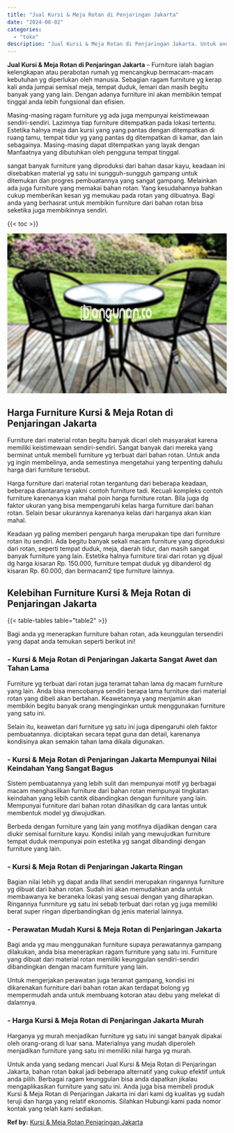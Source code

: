 ```yaml
---
title: "Jual Kursi & Meja Rotan di Penjaringan Jakarta"
date: "2024-08-02"
categories: 
  - "toko"
description: "Jual Kursi & Meja Rotan di Penjaringan Jakarta. Untuk anda yang sedang mencari Jual Kursi & Meja Rotan di Penjaringan Jakarta, bahan rotan bakal jadi beberap..."
---
```


**Jual Kursi & Meja Rotan di Penjaringan Jakarta** – Furniture ialah bagian kelengkapan atau perabotan rumah yg mencangkup bermacam-macam kebutuhan yg diperlukan oleh manusia. Sebagian ragam furniture yg kerap kali anda jumpai semisal meja, tempat duduk, lemari dan masih begitu banyak yang yang lain. Dengan adanya furniture ini akan membikin tempat tinggal anda lebih fungsional dan efisien.

Masing-masing ragam furniture yg ada juga mempunyai keistimewaan sendiri-sendiri. Lazimnya tiap furniture ditempatkan pada lokasi tertentu. Estetika halnya meja dan kursi yang yang pantas dengan ditempatkan di ruang tamu, tempat tidur yg yang pantas dg ditempatkan di kamar, dan lain sebagainya. Masing-masing dapat ditempatkan yang layak dengan Manfaatnya yang dibutuhkan oleh pengguna tempat tinggal.

sangat banyak furniture yang diproduksi dari bahan dasar kayu, keadaan ini disebabkan material yg satu ini sungguh-sungguh gampang untuk ditemukan dan progres pembuatannya yang sangat gampang. Melainkan ada juga furniture yang memakai bahan rotan. Yang kesudahannya bahkan cukup memberikan kesan yg memukau pada rotan yang dibuatnya. Bagi anda yang berhasrat untuk membikin furniture dari bahan rotan bisa seketika juga membikinnya sendiri.

{{< toc >}}

![Jual Kursi & Meja Rotan di Penjaringan Jakarta](/images/kursi-meja-rotan-murah36.png)

## Harga Furniture Kursi & Meja Rotan di Penjaringan Jakarta

Furniture dari material rotan begitu banyak dicari oleh masyarakat karena memiliki keistimewaan sendiri-sendiri. Sangat banyak dari mereka yang berminat untuk membeli furniture yg terbuat dari bahan rotan. Untuk anda yg ingin membelinya, anda semestinya mengetahui yang terpenting dahulu harga dari furniture tersebut.

Harga furniture dari material rotan tergantung dari beberapa keadaan, beberapa diantaranya yakni contoh furniture tadi. Kecuali kompleks contoh furniture karenanya kian mahal poin harga furniture rotan. Bila juga dg faktor ukuran yang bisa mempengaruhi kelas harga furniture dari bahan rotan. Selain besar ukurannya karenanya kelas dari harganya akan kian mahal.

Keadaan yg paling memberi pengaruh harga merupakan tipe dari furniture rotan itu sendiri. Ada begitu banyak sekali macam furniture yang diproduksi dari rotan, seperti tempat duduk, meja, daerah tidur, dan masih sangat banyak furniture yang lain. Estetika halnya furniture tirai dari rotan yg dijual dg harga kisaran Rp. 150.000, furniture tempat duduk yg dibanderol dg kisaran Rp. 60.000, dan bermacam2 tipe furniture lainnya.

## Kelebihan Furniture Kursi & Meja Rotan di Penjaringan Jakarta

{{< table-tables table="table2" >}}

Bagi anda yg menerapkan furniture bahan rotan, ada keunggulan tersendiri yang dapat anda temukan seperti berikut ini!

### \- Kursi & Meja Rotan di Penjaringan Jakarta Sangat Awet dan Tahan Lama

Furniture yg terbuat dari rotan juga teramat tahan lama dg macam furniture yang lain. Anda bisa mencobanya sendiri berapa lama furniture dari material rotan yang dibeli akan bertahan. Keawetannya yang menjamin akan membikin begitu banyak orang menginginkan untuk menggunakan furniture yang satu ini.

Selain itu, keawetan dari furniture yg satu ini juga dipengaruhi oleh faktor pembuatannya. diciptakan secara tepat guna dan detail, karenanya kondisinya akan semakin tahan lama dikala digunakan.

### \- Kursi & Meja Rotan di Penjaringan Jakarta Mempunyai Nilai Keindahan Yang Sangat Bagus

Sistem pembuatannya yang lebih sulit dan mempunyai motif yg berbagai macam menghasilkan furniture dari bahan rotan mempunyai tingkatan keindahan yang lebih cantik dibandingkan dengan furniture yang lain. Mempunyai furniture dari bahan rotan dihasilkan dg cara lantas untuk membentuk model yg diwujudkan.

Berbeda dengan furniture yang lain yang motifnya dijadikan dengan cara diukir semisal furniture kayu. Kondisi inilah yang mewujudkan furniture tempat duduk mempunyai poin estetika yg sangat dibandingi dengan furniture yang lain.

### \- Kursi & Meja Rotan di Penjaringan Jakarta Ringan

Bagian nilai lebih yg dapat anda lihat sendiri merupakan ringannya furniture yg dibuat dari bahan rotan. Sudah ini akan memudahkan anda untuk membawanya ke beraneka lokasi yang sesuai dengan yang diharapkan. Ringannya funrniture yg satu ini sebab terbuat dari rotan yg juga memiliki berat super ringan diperbandingkan dg jenis material lainnya.

### \- Perawatan Mudah Kursi & Meja Rotan di Penjaringan Jakarta

Bagi anda yg mau menggunakan furniture supaya perawatannya gampang dilakukan, anda bisa menerapkan ragam furniture yang satu ini. Furniture yang dibuat dari material rotan memiliki keunggulan sendiri-sendiri dibandingkan dengan macam furniture yang lain.

Untuk mengerjakan perawatan juga teramat gampang, kondisi ini dikarenakan furniture dari bahan rotan akan terdapat bolong yg mempermudah anda untuk membuang kotoran atau debu yang melekat di dalamnya.

### \- Harga Kursi & Meja Rotan di Penjaringan Jakarta Murah

Harganya yg murah menjadikan furniture yg satu ini sangat banyak dipakai oleh orang-orang di luar sana. Materialnya yang mudah diperoleh menjadikan furniture yang satu ini memiliki nilai harga yg murah.

Untuk anda yang sedang mencari Jual Kursi & Meja Rotan di Penjaringan Jakarta, bahan rotan bakal jadi beberapa alternatif yang cukup efektif untuk anda pilih. Berbagai ragam keunggulan bisa anda dapatkan jikalau mengaplikasikan furniture yang satu ini. Anda juga bisa membeli produk Kursi & Meja Rotan di Penjaringan Jakarta ini dari kami dg kualitas yg sudah teruji dan harga yang relatif ekonomis. Silahkan Hubungi kami pada nomor kontak yang telah kami sediakan.

**Ref by:** [Kursi & Meja Rotan Penjaringan Jakarta](https://id.wikipedia.org/wiki/Kursi)
